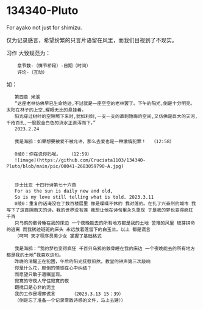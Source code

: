# 134340-Pluto
For ayako not just for shimizu.



仅为记录感言，希望纷繁的只言片语留在风里，而我们目视到了不现实。




习作 大致规范为：

        章节数-（情节桥段）-日期（时间）   
        评论-（互动）    
        
如：

       第四章 米溪 
       “这座老林仿佛早已生命绝迹,不过就是一座空空的老林罢了。下午的阳光,倒是十分明亮。太阳在林子的上空,耀眼无比的悬挂着。
       阳光穿过树叶的空隙照下来时,犹如利剑,一支一支的直刺隐晦的空间,又仿佛是巨大的天河,千疮百孔,一股股金白色的流水正直泻而下。”
       2023.2.24 
       
       我是海鸥：如果想要被爱不被允许，那么去爱也是一种激情犯罪！  （12:58）
       
       0绫0：你在说你妈呢。   （12:59）
       ![image](https://github.com/Cruciata1103/134340-Pluto/blob/main/pic/00041-2683059790-A.jpg)
       
       
       莎士比亚 十四行诗第七十六首
       For as the sun is daily new and old,
       So is my love still telling what is told. 2023.3.11
       0绫0：重复的话淹没在了数百楼层里 像是喋喋不休的 我对莲的。在扎了兴奋剂的城市 我写下了这首阴雨天的诗。我的世界没有莲 我想让他在诗句里永久重现 于是我的梦也变得疯狂 千百 
       只乌鸦的骸骨睡在我的床边 一个夜晚能去的所有地方都是我的土地 苦难的风里 枝芽拼命的逃离 而我锈迹斑斑的床头 永远放着莲留下的白玉兰。以上 都是谎言
       （呵呵 天才程序员美少女 掌握了基础格式
       
       我是海鸥：“我的梦也变得疯狂 千百只乌鸦的骸骨睡在我的床边 一个夜晚能去的所有地方都是我的土地”我喜欢这句。
       昨晚的清醒正在犯困，午后的阳光抚慰煎熬，教堂的钟声第三次敲响
       你是什么花，颠倒的情感在心中纠结？
       而愿望只敢于遗嘱呈现。
       寂寞的守夜人守住寂寞的夜 
       翻搅口是心非的泥土
       我的工作是埋葬谎言      （2023.3.13 15：39）
       （倒是忘了准备一个记录零散诗感的文件，马上去建））  
